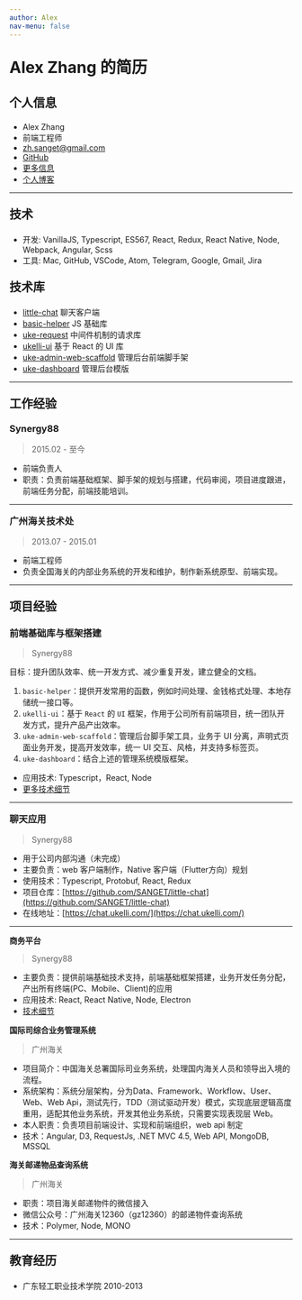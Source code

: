 ```yaml
---
author: Alex
nav-menu: false
---
```


<style>
  ul ul {
    margin-bottom: 0;
  }
  h1,h2,h3,h4,h5,h6 {
    margin: 1em 0;
  }
  /* a {
    color: #7fa0fc;
  } */
  .post-container {
    padding: 0 1em !important;
  }
  .artical {
    padding: 0.5em 0.5em !important;
  }
</style>

<!-- - [English version](/resume_en) -->

<!-- -------- -->

# Alex Zhang 的简历

## 个人信息

- Alex Zhang
- 前端工程师
- <a href="mailto:zh.sanget@gmail.com" target="_top">zh.sanget@gmail.com</a>
- <a href="https://github.com/SANGET" target="_blank">GitHub</a>
- [更多信息](/about)
- [个人博客](https://ukelli.com/)

--------

## 技术

- 开发: VanillaJS, Typescript, ES567, React, Redux, React Native, Node, Webpack, Angular, Scss
- 工具: Mac, GitHub, VSCode, Atom, Telegram, Google, Gmail, Jira

## 技术库

- [little-chat](https://chat.ukelli.com/) 聊天客户端
- [basic-helper](https://basic.ukelli.com/) JS 基础库
- [uke-request](https://request.ukelli.com/) 中间件机制的请求库
- [ukelli-ui](https://ui.ukelli.com/) 基于 React 的 UI 库
- [uke-admin-web-scaffold](https://scaffold.ukelli.com/) 管理后台前端脚手架
- [uke-dashboard](https://admin.ukelli.com/) 管理后台模版

--------

## 工作经验

### Synergy88

> 2015.02 - 至今

- 前端负责人
- 职责：负责前端基础框架、脚手架的规划与搭建，代码审阅，项目进度跟进，前端任务分配，前端技能培训。

--------

### 广州海关技术处

> 2013.07 - 2015.01

- 前端工程师
- 负责全国海关的内部业务系统的开发和维护，制作新系统原型、前端实现。

--------

## 项目经验

### 前端基础库与框架搭建

> Synergy88

目标：提升团队效率、统一开发方式、减少重复开发，建立健全的文档。

1. `basic-helper`：提供开发常用的函数，例如时间处理、金钱格式处理、本地存储统一接口等。
2. `ukelli-ui`：基于 `React` 的 `UI` 框架，作用于公司所有前端项目，统一团队开发方式，提升产品产出效率。
3. `uke-admin-web-scaffold`：管理后台脚手架工具，业务于 UI 分离，声明式页面业务开发，提高开发效率，统一 UI 交互、风格，并支持多标签页。
4. `uke-dashboard`：结合上述的管理系统模版框架。

- 应用技术: Typescript，React, Node
- [更多技术细节](/uke-libs)

--------

### 聊天应用

> Synergy88

- 用于公司内部沟通（未完成）
- 主要负责：web 客户端制作，Native 客户端（Flutter方向）规划
- 使用技术：Typescript, Protobuf, React, Redux
- 项目仓库：[https://github.com/SANGET/little-chat](https://github.com/SANGET/little-chat)
- 在线地址：[https://chat.ukelli.com/](https://chat.ukelli.com/)

--------

#### 商务平台

> Synergy88

- 主要负责：提供前端基础技术支持，前端基础框架搭建，业务开发任务分配，产出所有终端(PC、Mobile、Client)的应用
- 应用技术: React, React Native, Node, Electron
- [技术细节](/uke-libs)

#### 国际司综合业务管理系统

> 广州海关

- 项目简介：中国海关总署国际司业务系统，处理国内海关人员和领导出入境的流程。
- 系统架构：系统分层架构，分为Data、Framework、Workflow、User、Web、Web Api，测试先行，TDD（测试驱动开发）模式，实现底层逻辑高度重用，适配其他业务系统，开发其他业务系统，只需要实现表现层 Web。
- 本人职责：负责项目前端设计、实现和前端组织，web api 制定
- 技术：Angular, D3, RequestJs, .NET MVC 4.5, Web API, MongoDB, MSSQL

#### 海关邮递物品查询系统

> 广州海关

- 职责：项目海关邮递物件的微信接入
- 微信公众号：广州海关12360（gz12360）的邮递物件查询系统
- 技术：Polymer, Node, MONO

--------

## 教育经历

- 广东轻工职业技术学院 2010-2013
